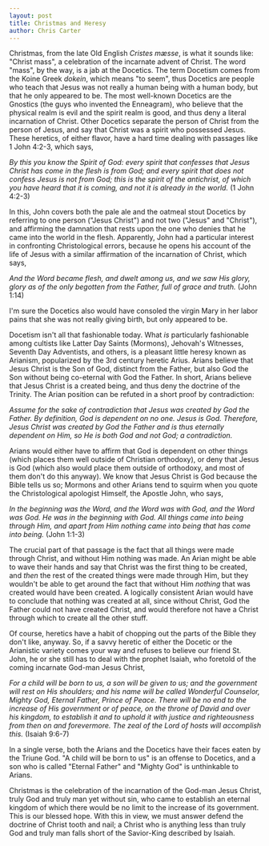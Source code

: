 ```yaml
---
layout: post
title: Christmas and Heresy
author: Chris Carter
---
```


Christmas, from the late Old English _Cristes mæsse_, is what it sounds like: "Christ mass", a celebration of the incarnate advent of Christ. The word "mass", by the way, is a jab at the Docetics. The term Docetism comes from the Koine Greek _dokein_, which means "to seem", thus Docetics are people who teach that Jesus was not really a human being with a human body, but that he only appeared to be. The most well-known Docetics are the Gnostics (the guys who invented the Enneagram), who believe that the physical realm is evil and the spirit realm is good, and thus deny a literal incarnation of Christ. Other Docetics separate the person of Christ from the person of Jesus, and say that Christ was a spirit who possessed Jesus. These heretics, of either flavor, have a hard time dealing with passages like 1 John 4:2-3, which says,

_By this you know the Spirit of God: every spirit that confesses that Jesus Christ has come in the flesh is from God; and every spirit that does not confess Jesus is not from God; this is the spirit of the antichrist, of which you have heard that it is coming, and not it is already in the world._ (1 John 4:2-3)

In this, John covers both the pale ale and the oatmeal stout Docetics by referring to one person ("Jesus Christ") and not two ("Jesus" and "Christ"), and affirming the damnation that rests upon the one who denies that he came into the world in the flesh. Apparently, John had a particular interest in confronting Christological errors, because he opens his account of the life of Jesus with a similar affirmation of the incarnation of Christ, which says,

_And the Word became flesh, and dwelt among us, and we saw His glory, glory as of the only begotten from the Father, full of grace and truth._ (John 1:14)

I'm sure the Docetics also would have consoled the virgin Mary in her labor pains that she was not really giving birth, but only appeared to be.

Docetism isn't all that fashionable today. What _is_ particularly fashionable among cultists like Latter Day Saints (Mormons), Jehovah's Witnesses, Seventh Day Adventists, and others, is a pleasant little heresy known as Arianism, popularized by the 3rd century heretic Arius. Arians believe that Jesus Christ is the Son of God, distinct from the Father, but also God the Son without being co-eternal with God the Father. In short, Arians believe that Jesus Christ is a created being, and thus deny the doctrine of the Trinity. The Arian position can be refuted in a short proof by contradiction:

_Assume for the sake of contradiction that Jesus was created by God the Father._
_By definition, God is dependent on no one._
_Jesus is God._
_Therefore, Jesus Christ was created by God the Father and is thus eternally dependent on Him, so He is both God and not God; a contradiction._

Arians would either have to affirm that God is dependent on other things (which places them well outside of Christian orthodoxy), or deny that Jesus is God (which also would place them outside of orthodoxy, and most of them don't do this anyway). We know that Jesus Christ is God because the Bible tells us so; Mormons and other Arians tend to squirm when you quote the Christological apologist Himself, the Apostle John, who says,

_In the beginning was the Word, and the Word was with God, and the Word was God. He was in the beginning with God. All things came into being through Him, and apart from Him nothing came into being that has come into being._ (John 1:1-3)

The crucial part of that passage is the fact that all things were made through Christ, and without Him nothing was made. An Arian might be able to wave their hands and say that Christ was the first thing to be created, and _then_ the rest of the created things were made through Him, but they wouldn't be able to get around the fact that without Him _nothing_ that was created would have been created. A logically consistent Arian would have to conclude that nothing was created at all, since without Christ, God the Father could not have created Christ, and would therefore not have a Christ through which to create all the other stuff.

Of course, heretics have a habit of chopping out the parts of the Bible they don't like, anyway. So, if a savvy heretic of either the Docetic or the Arianistic variety comes your way and refuses to believe our friend St. John, he or she still has to deal with the prophet Isaiah, who foretold of the coming incarnate God-man Jesus Christ,

_For a child will be born to us, a son will be given to us; and the government will rest on His shoulders; and his name will be called Wonderful Counselor, Mighty God, Eternal Father, Prince of Peace. There will be no end to the increase of His government or of peace, on the throne of David and over his kingdom, to establish it and to uphold it with justice and righteousness from then on and forevermore. The zeal of the Lord of hosts will accomplish this._ (Isaiah 9:6-7)

In a single verse, both the Arians and the Docetics have their faces eaten by the Triune God. "A child will be born to us" is an offense to Docetics, and a son who is called "Eternal Father" and "Mighty God" is unthinkable to Arians.

Christmas is the celebration of the incarnation of the God-man Jesus Christ, truly God and truly man yet without sin, who came to establish an eternal kingdom of which there would be no limit to the increase of its government. This is our blessed hope. With this in view, we must answer defend the doctrine of Christ tooth and nail; a Christ who is anything less than truly God and truly man falls short of the Savior-King described by Isaiah. 
